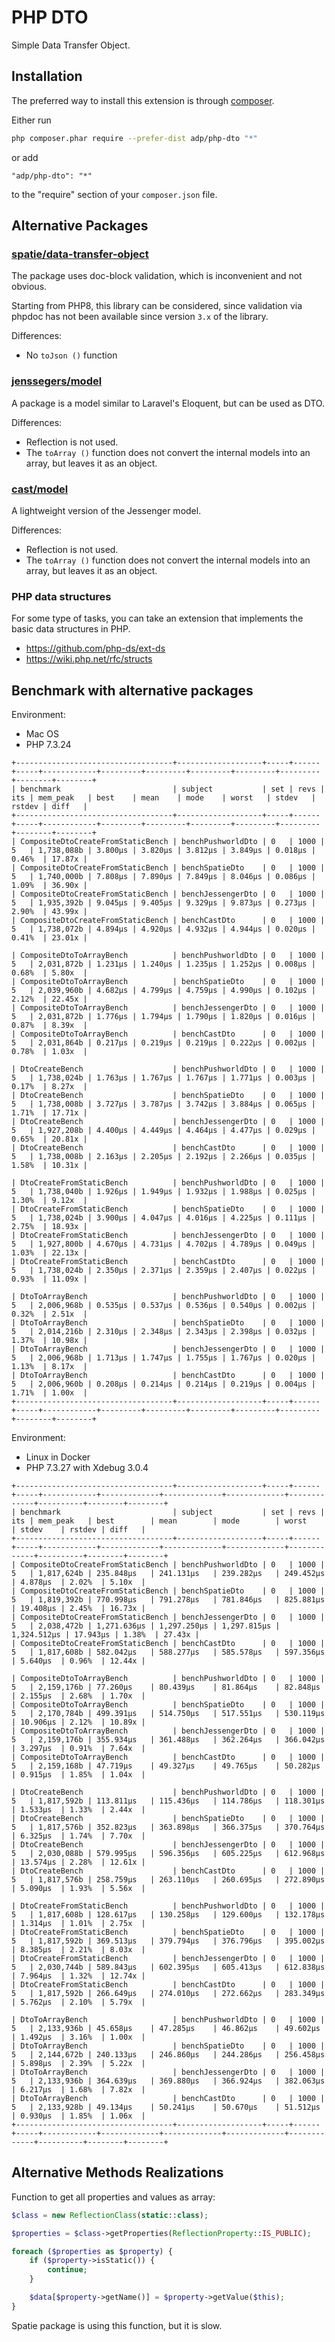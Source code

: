 # PHP DTO

Simple Data Transfer Object.

## Installation

The preferred way to install this extension is through [composer](http://getcomposer.org/download/).

Either run

```bash
php composer.phar require --prefer-dist adp/php-dto "*"
```

or add

```text
"adp/php-dto": "*"
```

to the "require" section of your `composer.json` file.

## Alternative Packages

### [spatie/data-transfer-object](https://github.com/spatie/data-transfer-object/)

The package uses doc-block validation, which is inconvenient and not obvious.

Starting from PHP8, this library can be considered, since validation via phpdoc has not been available since
version `3.x` of the library.

Differences:

- No `toJson ()` function

### [jenssegers/model](https://github.com/jenssegers/model)

A package is a model similar to Laravel's Eloquent, but can be used as DTO.

Differences:

- Reflection is not used.
- The `toArray ()` function does not convert the internal models into an array, but leaves it as an object.

### [cast/model](https://github.com/windlace/model)

A lightweight version of the Jessenger model.

Differences:

- Reflection is not used.
- The `toArray ()` function does not convert the internal models into an array, but leaves it as an object.

### PHP data structures

For some type of tasks, you can take an extension that implements the basic data structures in PHP.

- <https://github.com/php-ds/ext-ds>
- <https://wiki.php.net/rfc/structs>

## Benchmark with alternative packages

Environment:

- Mac OS
- PHP 7.3.24

```text
+-----------------------------------+-------------------+-----+------+-----+------------+---------+---------+---------+---------+---------+--------+--------+
| benchmark                         | subject           | set | revs | its | mem_peak   | best    | mean    | mode    | worst   | stdev   | rstdev | diff   |
+-----------------------------------+-------------------+-----+------+-----+------------+---------+---------+---------+---------+---------+--------+--------+
| CompositeDtoCreateFromStaticBench | benchPushworldDto | 0   | 1000 | 5   | 1,738,088b | 3.800μs | 3.820μs | 3.812μs | 3.849μs | 0.018μs | 0.46%  | 17.87x |
| CompositeDtoCreateFromStaticBench | benchSpatieDto    | 0   | 1000 | 5   | 1,740,000b | 7.808μs | 7.890μs | 7.849μs | 8.046μs | 0.086μs | 1.09%  | 36.90x |
| CompositeDtoCreateFromStaticBench | benchJessengerDto | 0   | 1000 | 5   | 1,935,392b | 9.045μs | 9.405μs | 9.329μs | 9.873μs | 0.273μs | 2.90%  | 43.99x |
| CompositeDtoCreateFromStaticBench | benchCastDto      | 0   | 1000 | 5   | 1,738,072b | 4.894μs | 4.920μs | 4.932μs | 4.944μs | 0.020μs | 0.41%  | 23.01x |

| CompositeDtoToArrayBench          | benchPushworldDto | 0   | 1000 | 5   | 2,031,872b | 1.231μs | 1.240μs | 1.235μs | 1.252μs | 0.008μs | 0.68%  | 5.80x  |
| CompositeDtoToArrayBench          | benchSpatieDto    | 0   | 1000 | 5   | 2,039,960b | 4.682μs | 4.799μs | 4.759μs | 4.990μs | 0.102μs | 2.12%  | 22.45x |
| CompositeDtoToArrayBench          | benchJessengerDto | 0   | 1000 | 5   | 2,031,872b | 1.776μs | 1.794μs | 1.790μs | 1.820μs | 0.016μs | 0.87%  | 8.39x  |
| CompositeDtoToArrayBench          | benchCastDto      | 0   | 1000 | 5   | 2,031,864b | 0.217μs | 0.219μs | 0.219μs | 0.222μs | 0.002μs | 0.78%  | 1.03x  |

| DtoCreateBench                    | benchPushworldDto | 0   | 1000 | 5   | 1,738,024b | 1.763μs | 1.767μs | 1.767μs | 1.771μs | 0.003μs | 0.17%  | 8.27x  |
| DtoCreateBench                    | benchSpatieDto    | 0   | 1000 | 5   | 1,738,008b | 3.727μs | 3.787μs | 3.742μs | 3.884μs | 0.065μs | 1.71%  | 17.71x |
| DtoCreateBench                    | benchJessengerDto | 0   | 1000 | 5   | 1,927,208b | 4.400μs | 4.449μs | 4.464μs | 4.477μs | 0.029μs | 0.65%  | 20.81x |
| DtoCreateBench                    | benchCastDto      | 0   | 1000 | 5   | 1,738,008b | 2.163μs | 2.205μs | 2.192μs | 2.266μs | 0.035μs | 1.58%  | 10.31x |

| DtoCreateFromStaticBench          | benchPushworldDto | 0   | 1000 | 5   | 1,738,040b | 1.926μs | 1.949μs | 1.932μs | 1.988μs | 0.025μs | 1.30%  | 9.12x  |
| DtoCreateFromStaticBench          | benchSpatieDto    | 0   | 1000 | 5   | 1,738,024b | 3.900μs | 4.047μs | 4.016μs | 4.225μs | 0.111μs | 2.75%  | 18.93x |
| DtoCreateFromStaticBench          | benchJessengerDto | 0   | 1000 | 5   | 1,927,800b | 4.670μs | 4.731μs | 4.702μs | 4.789μs | 0.049μs | 1.03%  | 22.13x |
| DtoCreateFromStaticBench          | benchCastDto      | 0   | 1000 | 5   | 1,738,024b | 2.350μs | 2.371μs | 2.359μs | 2.407μs | 0.022μs | 0.93%  | 11.09x |

| DtoToArrayBench                   | benchPushworldDto | 0   | 1000 | 5   | 2,006,968b | 0.535μs | 0.537μs | 0.536μs | 0.540μs | 0.002μs | 0.32%  | 2.51x  |
| DtoToArrayBench                   | benchSpatieDto    | 0   | 1000 | 5   | 2,014,216b | 2.310μs | 2.348μs | 2.343μs | 2.398μs | 0.032μs | 1.37%  | 10.98x |
| DtoToArrayBench                   | benchJessengerDto | 0   | 1000 | 5   | 2,006,968b | 1.713μs | 1.747μs | 1.755μs | 1.767μs | 0.020μs | 1.13%  | 8.17x  |
| DtoToArrayBench                   | benchCastDto      | 0   | 1000 | 5   | 2,006,960b | 0.208μs | 0.214μs | 0.214μs | 0.219μs | 0.004μs | 1.71%  | 1.00x  |
+-----------------------------------+-------------------+-----+------+-----+------------+---------+---------+---------+---------+---------+--------+--------+
```

Environment:

- Linux in Docker
- PHP 7.3.27 with Xdebug 3.0.4

```text
+-----------------------------------+-------------------+-----+------+-----+------------+-------------+-------------+-------------+-------------+----------+--------+--------+
| benchmark                         | subject           | set | revs | its | mem_peak   | best        | mean        | mode        | worst       | stdev    | rstdev | diff   |
+-----------------------------------+-------------------+-----+------+-----+------------+-------------+-------------+-------------+-------------+----------+--------+--------+
| CompositeDtoCreateFromStaticBench | benchPushworldDto | 0   | 1000 | 5   | 1,817,624b | 235.848μs   | 241.131μs   | 239.282μs   | 249.452μs   | 4.878μs  | 2.02%  | 5.10x  |
| CompositeDtoCreateFromStaticBench | benchSpatieDto    | 0   | 1000 | 5   | 1,819,392b | 770.998μs   | 791.278μs   | 781.846μs   | 825.881μs   | 19.408μs | 2.45%  | 16.73x |
| CompositeDtoCreateFromStaticBench | benchJessengerDto | 0   | 1000 | 5   | 2,038,472b | 1,271.636μs | 1,297.250μs | 1,297.815μs | 1,324.512μs | 17.943μs | 1.38%  | 27.43x |
| CompositeDtoCreateFromStaticBench | benchCastDto      | 0   | 1000 | 5   | 1,817,608b | 582.042μs   | 588.277μs   | 585.578μs   | 597.356μs   | 5.640μs  | 0.96%  | 12.44x |

| CompositeDtoToArrayBench          | benchPushworldDto | 0   | 1000 | 5   | 2,159,176b | 77.260μs    | 80.439μs    | 81.864μs    | 82.848μs    | 2.155μs  | 2.68%  | 1.70x  |
| CompositeDtoToArrayBench          | benchSpatieDto    | 0   | 1000 | 5   | 2,170,784b | 499.391μs   | 514.750μs   | 517.551μs   | 530.119μs   | 10.906μs | 2.12%  | 10.89x |
| CompositeDtoToArrayBench          | benchJessengerDto | 0   | 1000 | 5   | 2,159,176b | 355.934μs   | 361.488μs   | 362.264μs   | 366.042μs   | 3.297μs  | 0.91%  | 7.64x  |
| CompositeDtoToArrayBench          | benchCastDto      | 0   | 1000 | 5   | 2,159,168b | 47.719μs    | 49.327μs    | 49.765μs    | 50.282μs    | 0.915μs  | 1.85%  | 1.04x  |

| DtoCreateBench                    | benchPushworldDto | 0   | 1000 | 5   | 1,817,592b | 113.811μs   | 115.436μs   | 114.786μs   | 118.301μs   | 1.533μs  | 1.33%  | 2.44x  |
| DtoCreateBench                    | benchSpatieDto    | 0   | 1000 | 5   | 1,817,576b | 352.823μs   | 363.898μs   | 366.375μs   | 370.764μs   | 6.325μs  | 1.74%  | 7.70x  |
| DtoCreateBench                    | benchJessengerDto | 0   | 1000 | 5   | 2,030,088b | 579.995μs   | 596.356μs   | 605.225μs   | 612.968μs   | 13.574μs | 2.28%  | 12.61x |
| DtoCreateBench                    | benchCastDto      | 0   | 1000 | 5   | 1,817,576b | 258.759μs   | 263.110μs   | 260.695μs   | 272.890μs   | 5.090μs  | 1.93%  | 5.56x  |

| DtoCreateFromStaticBench          | benchPushworldDto | 0   | 1000 | 5   | 1,817,608b | 128.617μs   | 130.258μs   | 129.600μs   | 132.178μs   | 1.314μs  | 1.01%  | 2.75x  |
| DtoCreateFromStaticBench          | benchSpatieDto    | 0   | 1000 | 5   | 1,817,592b | 369.513μs   | 379.794μs   | 376.796μs   | 395.002μs   | 8.385μs  | 2.21%  | 8.03x  |
| DtoCreateFromStaticBench          | benchJessengerDto | 0   | 1000 | 5   | 2,030,744b | 589.843μs   | 602.395μs   | 605.413μs   | 612.838μs   | 7.964μs  | 1.32%  | 12.74x |
| DtoCreateFromStaticBench          | benchCastDto      | 0   | 1000 | 5   | 1,817,592b | 266.649μs   | 274.010μs   | 272.662μs   | 283.349μs   | 5.762μs  | 2.10%  | 5.79x  |

| DtoToArrayBench                   | benchPushworldDto | 0   | 1000 | 5   | 2,133,936b | 45.658μs    | 47.285μs    | 46.862μs    | 49.602μs    | 1.492μs  | 3.16%  | 1.00x  |
| DtoToArrayBench                   | benchSpatieDto    | 0   | 1000 | 5   | 2,144,672b | 240.133μs   | 246.860μs   | 244.286μs   | 256.458μs   | 5.898μs  | 2.39%  | 5.22x  |
| DtoToArrayBench                   | benchJessengerDto | 0   | 1000 | 5   | 2,133,936b | 364.639μs   | 369.880μs   | 366.924μs   | 382.063μs   | 6.217μs  | 1.68%  | 7.82x  |
| DtoToArrayBench                   | benchCastDto      | 0   | 1000 | 5   | 2,133,928b | 49.134μs    | 50.241μs    | 50.670μs    | 51.512μs    | 0.930μs  | 1.85%  | 1.06x  |
+-----------------------------------+-------------------+-----+------+-----+------------+-------------+-------------+-------------+-------------+----------+--------+--------+
```

## Alternative Methods Realizations

Function to get all properties and values as array:

```php
$class = new ReflectionClass(static::class);

$properties = $class->getProperties(ReflectionProperty::IS_PUBLIC);

foreach ($properties as $property) {
    if ($property->isStatic()) {
        continue;
    }

    $data[$property->getName()] = $property->getValue($this);
}        
```

Spatie package is using this function, but it is slow.

